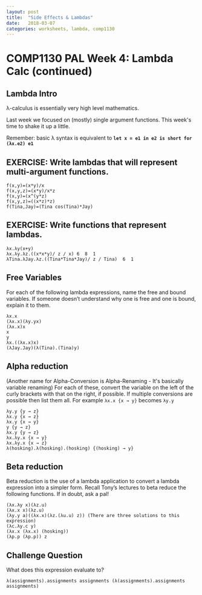 ```yaml
---
layout: post
title:  "Side Effects & Lambdas"
date:   2018-03-07
categories: worksheets, lambda, comp1130
---
```


# COMP1130 PAL Week 4: Lambda Calc (continued)

## Lambda Intro

λ-calculus is essentially very high level mathematics.

Last week we focused on (mostly) single argument functions. This week's time to shake it up a little.

Remember: basic λ syntax is equivalent to **`let x = e1 in e2 is short for (λx.e2) e1`**

## EXERCISE: Write lambdas that will represent multi-argument functions.

```
f(x,y)=(x*y)/x
f(x,y,z)=(x*y)/x*z
f(x,y)=(x^(y*z)
f(x,y,z)=((x*z)*z)
f(Tina,Jay)=(Tina cos(Tina)*Jay)
```

## EXERCISE: Write functions that represent lambdas.

```
λx.λy(x+y)
λx.λy.λz.((x*x*y)/ z / x) 6  8  1
λTina.λJay.λz.((Tina*Tina*Jay)/ z / Tina)  6  1
```

## Free Variables

For each of the following lambda expressions, name the free and bound variables. If someone doesn’t understand why one is free and one is bound, explain it to them.

```
λx.x
(λx.x)(λy.yx)
(λx.x)x
x
y
λx.((λx.x)x)
(λJay.Jay)(λ(Tina).(Tina)y)
```

## Alpha reduction

(Another name for Alpha-Conversion is Alpha-Renaming - It's basically variable renaming) For each of these, convert the variable on the left of the curly brackets with that on the right, if possible. If multiple conversions are possible then list them all. For example `λx.x {x → y}` becomes `λy.y`

```
λy.y {y → z}
λx.y {x → z}
λx.y {x → y}
y {y → z}
λx.y {y → z}
λx.λy.x {x → y}
λx.λy.x {x → z}
λ(hosking).λ(hosking).(hosking) {(hosking) → y}
```

## Beta reduction

Beta reduction is the use of a lambda application to convert a lambda expression into a simpler form. Recall Tony’s lectures to beta reduce the following functions. If in doubt, ask a pal!

```
(λx.λy x)(λz.u)
(λx.x x)(λz.u)
(λy.y a)((λx.x)(λz.(λu.u) z)) (There are three solutions to this expression)
(λc.λy.c y)
(λx.x (λx.x) (hosking))
(λp.p (λp.p)) z
```

## Challenge Question

What does this expression evaluate to?

`λ(assignments).assignments assignments (λ(assignments).assignments assignments)`
